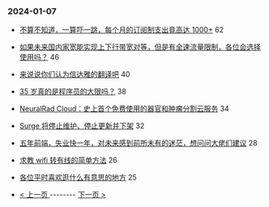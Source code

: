 ### 2024-01-07 
- [不算不知道，一算吓一跳，每个月的订阅制支出竟高达 1000+](https://www.v2ex.com/t/1006566) 62
- [如果未来国内家宽能实现上下行带宽对等，但是有全速流量限制，各位会选择使用吗？](https://www.v2ex.com/t/1006485) 46
- [来说说你们认为信达雅的翻译吧](https://www.v2ex.com/t/1006550) 40
- [35 岁真的是程序员的大限吗？](https://www.v2ex.com/t/1006460) 38
- [NeuralRad Cloud：史上首个免费使用的器官和肿瘤分割云服务](https://www.v2ex.com/t/1006501) 34
- [Surge 将停止维护、停止更新并下架](https://www.v2ex.com/t/1006529) 32
- [五年前端，失业快一年，对未来感到前所未有的迷茫，想问问大佬们建议](https://www.v2ex.com/t/1006524) 28
- [求教 wifi 转有线的简单方法](https://www.v2ex.com/t/1006504) 26
- [各位平时喜欢逛什么有意思的地方](https://www.v2ex.com/t/1006532) 25 

- [ < 上一页 ](https://github.com/able8/v2ex-hot-record/blob/master/2024-01-06.md) -------- [ 下一页 > ](https://github.com/able8/v2ex-hot-record/blob/master/2024-01-08.md)